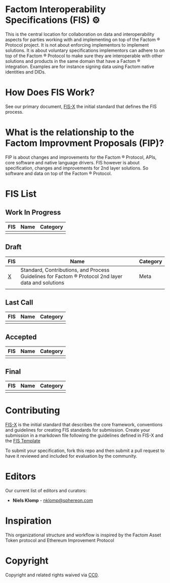 
# Factom Interoperability Specifications (FIS) :gear:

This is the central location for collaboration on data and interoperability aspects for parties working with and implementing on top of the Factom &reg; Protocol
project. It is not about enforcing implementors to implement solutions. It is about voluntary specifications implementors can adhere to on top of the Factom &reg; Protocol to make sure they are interoperable with other solutions and products in the same domain that have a Factom &reg; integration.
Examples are for instance signing data using Factom native identities and DIDs.



# How Does FIS Work?

See our primary document, [FIS-X](FIS/x.md)  the initial standard that
defines the FIS process.

# What is the relationship to the Factom Improvment Proposals (FIP)?

FIP is about changes and improvements for the Factom &reg; Protocol, APIs, core software and native language drivers. FIS however is about specification, changes and improvements for 2nd layer solutions. So software and data on top of the Factom &reg; Protocol.


# FIS List


## Work In Progress

| FIS                | Name                    | Category       |
| ------------------ | ----------------------- | -------------- |
|                    |                         |                |


## Draft

| FIS                | Name                    | Category       |
| ------------------ | ----------------------- | -------------- |
| [X](FIS/x.md)     | Standard, Contributions, and Process Guidelines for Factom &reg; Protocol 2nd layer data and solutions | Meta           |
|                    |                         |                |


## Last Call

| FIS | Name | Category |
| ----- | ---- | -------- |
|       |      |          |


## Accepted

| FIS                | Name                                                         | Category |
| -------------------- | ------------------------------------------------------------ | -------- |
|                      |                                                              |          |


## Final

| FIS | Name | Category |
| ----- | ---- | -------- |
|       |      |          |


# Contributing

[FIS-X](FIS/x.md) is the initial standard that describes the core framework,
conventions and guidelines for creating FIS standards for
submission. Create your submission in a markdown file following the guidelines
defined in FIS-X and the [FIS Template](FIS/template.md)

To submit your specification, fork this repo and then submit a pull request to have
it reviewed and included for evaluation by the community.


# Editors

Our current list of editors and curators:

- **Niels Klomp** - <nklomp@sphereon.com>


# Inspiration

This organizational structure and workflow is inspired by the Factom Asset Token protocol and Ethereum
Improvement Protocol


# Copyright

Copyright and related rights waived via
[CC0](https://creativecommons.org/publicdomain/zero/1.0/).